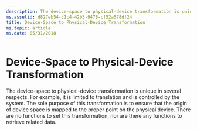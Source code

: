 ```yaml
---
description: The device-space to physical-device transformation is unique in several respects.
ms.assetid: d827eb54-c1c4-42b3-9478-cf52a578df24
title: Device-Space to Physical-Device Transformation
ms.topic: article
ms.date: 05/31/2018
---
```


# Device-Space to Physical-Device Transformation

The device-space to physical-device transformation is unique in several respects. For example, it is limited to translation and is controlled by the system. The sole purpose of this transformation is to ensure that the origin of device space is mapped to the proper point on the physical device. There are no functions to set this transformation, nor are there any functions to retrieve related data.

 

 



